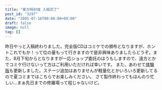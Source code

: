 ```yaml
---
title: "東方時封城 入稿完了"
post_id: "3297"
date: "2005-07-16T00:00:00+09:00"
draft: false
image: null
tag: []
---
```



昨日やっと入稿終わりました。完全版CDはコミケでの頒布となりますが、ホントこれでもか！って位の量もって行きますので是非興味ありましたらどうぞ。また、8月下旬からとなりますが一応ショップ委託のほうもしますので、遠方とかでコミケ行けないって方はご利用いただければ幸いです。 また、あわせて[体験版](/!/thA/)も更新しました。ステージ追加はありませんが軽量化とかいろいろ更新してるので夏コミまではこちらでお楽しみください。  さて製作終わってもほんのり忙しい…まぁ先日までの修羅場って程じゃないけど。
